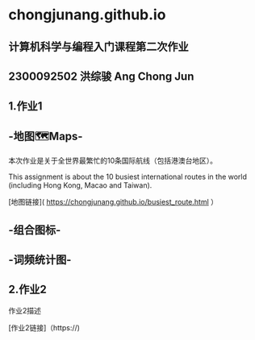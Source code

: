 # chongjunang.github.io
## 计算机科学与编程入门课程第二次作业

## 2300092502 洪综骏 Ang Chong Jun

## 1.作业1
## -地图🗺️Maps-
本次作业是关于全世界最繁忙的10条国际航线（包括港澳台地区）。

This assignment is about the 10 busiest international routes in the world (including Hong Kong, Macao and Taiwan).

[地图链接]( https://chongjunang.github.io/busiest_route.html ）
## -组合图标-
## -词频统计图-
## 2.作业2
作业2描述

[作业2链接]（https://)
